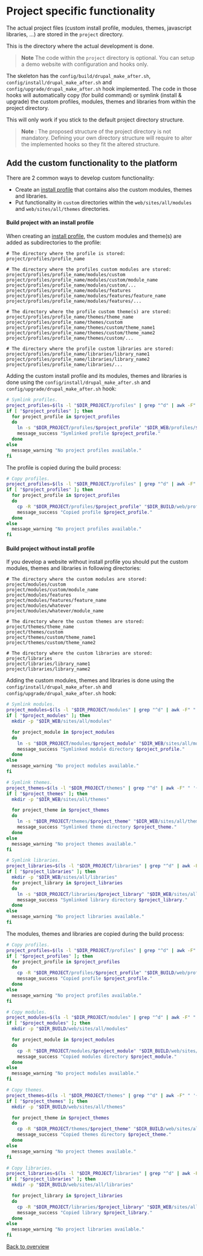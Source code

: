 # Project specific functionality
The actual project files (custom install profile, modules, themes, javascript
libraries, ...) are stored in the `project` directory.

This is the directory where the actual development is done.

> **Note** The code within the `project` directory is optional. You can setup a
> demo website with configuration and hooks only.

The skeleton has the `config/build/drupal_make_after.sh`,
`config/install/drupal_make_after.sh` and `config/upgrade/drupal_make_after.sh`
hook implemented. The code in those hooks will automatically copy (for build
command) or symlink (install & upgrade) the custom profiles, modules, themes and
libraries from within the project directory.

This will only work if you stick to the default project directory structure.

> **Note** : The proposed structure of the project directory is not mandatory.
> Defining your own directory structure will require to alter the implemented
> hooks so they fit the altered structure.



## Add the custom functionality to the platform
There are 2 common ways to develop custom functionality:
- Create an [install profile][link-install-profile] that contains also the
  custom modules, themes and libraries.
- Put functionality in `custom` directories within the `web/sites/all/modules`
  and `web/sites/all/themes` directories.


#### Build project with an install profile
When creating an [install profile][link-install-profile], the custom modules and
theme(s) are added as subdirectories to the profile:

```
# The directory where the profile is stored:
project/profiles/profile_name

# The directory where the profiles custom modules are stored:
project/profiles/profile_name/modules/custom
project/profiles/profile_name/modules/custom/module_name
project/profiles/profile_name/modules/custom/...
project/profiles/profile_name/modules/features
project/profiles/profile_name/modules/features/feature_name
project/profiles/profile_name/modules/features/...

# The directory where the profile custom theme(s) are stored:
project/profiles/profile_name/themes/theme_name
project/profiles/profile_name/themes/custom
project/profiles/profile_name/themes/custom/theme_name1
project/profiles/profile_name/themes/custom/theme_name2
project/profiles/profile_name/themes/custom/...

# The directory where the profile custom libraries are stored:
project/profiles/profile_name/libraries/library_name1
project/profiles/profile_name/libraries/library_name2
project/profiles/profile_name/libraries/...
```

Adding the custom install profile and its modules, themes and libraries is done
using the `config/install/drupal_make_after.sh` and
`config/upgrade/drupal_make_after.sh` hook:

```bash
# Symlink profiles.
project_profiles=$(ls -l "$DIR_PROJECT/profiles" | grep "^d" | awk -F" " '{print $9}')
if [ "$project_profiles" ]; then
  for project_profile in $project_profiles
  do
    ln -s "$DIR_PROJECT/profiles/$project_profile" "$DIR_WEB/profiles/$project_profile"
    message_success "Symlinked profile $project_profile."
  done
else
  message_warning "No project profiles available."
fi
```

The profile is copied during the build process:

```bash
# Copy profiles.
project_profiles=$(ls -l "$DIR_PROJECT/profiles" | grep "^d" | awk -F" " '{print $9}')
if [ "$project_profiles" ]; then
  for project_profile in $project_profiles
  do
    cp -R "$DIR_PROJECT/profiles/$project_profile" "$DIR_BUILD/web/profiles/$project_profile"
    message_success "Copied profile $project_profile."
  done
else
  message_warning "No project profiles available."
fi
```


#### Build project without install profile
If you develop a website without install profile you should put the custom
modules, themes and libraries in following directories:

```
# The directory where the custom modules are stored:
project/modules/custom
project/modules/custom/module_name
project/modules/features
project/modules/features/feature_name
project/modules/whatever
project/modules/whatever/module_name

# The directory where the custom themes are stored:
project/themes/theme_name
project/themes/custom
project/themes/custom/theme_name1
project/themes/custom/theme_name2

# The directory where the custom libraries are stored:
project/libraries
project/libraries/library_name1
project/libraries/library_name2
```

Adding the custom modules, themes and libraries is done using the
`config/install/drupal_make_after.sh` and `config/upgrade/drupal_make_after.sh`
hook:

```bash
# Symlink modules.
project_modules=$(ls -l "$DIR_PROJECT/modules" | grep "^d" | awk -F" " '{print $9}')
if [ "$project_modules" ]; then
  mkdir -p "$DIR_WEB/sites/all/modules"

  for project_module in $project_modules
  do
    ln -s "$DIR_PROJECT/modules/$project_module" "$DIR_WEB/sites/all/modules/$project_module"
    message_success "Symlinked module directory $project_profile."
  done
else
  message_warning "No project modules available."
fi

# Symlink themes.
project_themes=$(ls -l "$DIR_PROJECT/themes" | grep "^d" | awk -F" " '{print $9}')
if [ "$project_themes" ]; then
  mkdir -p "$DIR_WEB/sites/all/themes"

  for project_theme in $project_themes
  do
    ln -s "$DIR_PROJECT/themes/$project_theme" "$DIR_WEB/sites/all/themes/$project_theme"
    message_success "Symlinked theme directory $project_theme."
  done
else
  message_warning "No project themes available."
fi

# Symlink libraries.
project_libraries=$(ls -l "$DIR_PROJECT/libraries" | grep "^d" | awk -F" " '{print $9}')
if [ "$project_libraries" ]; then
  mkdir -p "$DIR_WEB/sites/all/libraries"
  for project_library in $project_libraries
  do
    ln -s "$DIR_PROJECT/libraries/$project_library" "$DIR_WEB/sites/all/libraries/$project_library"
    message_success "Symlinked library directory $project_library."
  done
else
  message_warning "No project libraries available."
fi
```

The modules, themes and libraries are copied during the build process:

```bash
# Copy profiles.
project_profiles=$(ls -l "$DIR_PROJECT/profiles" | grep "^d" | awk -F" " '{print $9}')
if [ "$project_profiles" ]; then
  for project_profile in $project_profiles
  do
    cp -R "$DIR_PROJECT/profiles/$project_profile" "$DIR_BUILD/web/profiles/$project_profile"
    message_success "Copied profile $project_profile."
  done
else
  message_warning "No project profiles available."
fi

# Copy modules.
project_modules=$(ls -l "$DIR_PROJECT/modules" | grep "^d" | awk -F" " '{print $9}')
if [ "$project_modules" ]; then
  mkdir -p "$DIR_BUILD/web/sites/all/modules"

  for project_module in $project_modules
  do
    cp -R "$DIR_PROJECT/modules/$project_module" "$DIR_BUILD/web/sites/all/modules/$project_module"
    message_success "Copied modules directory $project_module."
  done
else
  message_warning "No project modules available."
fi

# Copy themes.
project_themes=$(ls -l "$DIR_PROJECT/themes" | grep "^d" | awk -F" " '{print $9}')
if [ "$project_themes" ]; then
  mkdir -p "$DIR_BUILD/web/sites/all/themes"

  for project_theme in $project_themes
  do
    cp -R "$DIR_PROJECT/themes/$project_theme" "$DIR_BUILD/web/sites/all/themes/$project_theme"
    message_success "Copied themes directory $project_theme."
  done
else
  message_warning "No project themes available."
fi

# Copy libraries.
project_libraries=$(ls -l "$DIR_PROJECT/libraries" | grep "^d" | awk -F" " '{print $9}')
if [ "$project_libraries" ]; then
  mkdir -p "$DIR_BUILD/web/sites/all/libraries"

  for project_library in $project_libraries
  do
    cp -R "$DIR_PROJECT/libraries/$project_library" "$DIR_WEB/sites/all/libraries/$project_library"
    message_success "Copied library $project_library."
  done
else
  message_warning "No project libraries available."
fi
```



[Back to overview][link-overview]



[link-install-profile]: https://www.drupal.org/developing/distributions

[link-overview]: README.md
